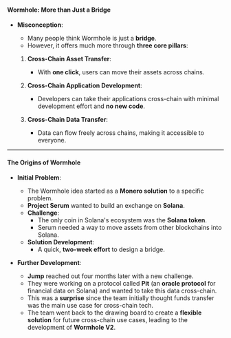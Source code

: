 #### **Wormhole: More than Just a Bridge**

-   **Misconception**:

    -   Many people think Wormhole is just a **bridge**.
    -   However, it offers much more through **three core pillars**:

    1.  **Cross-Chain Asset Transfer**:

        -   With **one click**, users can move their assets across chains.
    2.  **Cross-Chain Application Development**:

        -   Developers can take their applications cross-chain with minimal development effort and **no new code**.
    3.  **Cross-Chain Data Transfer**:

        -   Data can flow freely across chains, making it accessible to everyone.

* * * *

#### **The Origins of Wormhole**

-   **Initial Problem**:

    -   The Wormhole idea started as a **Monero solution** to a specific problem.
    -   **Project Serum** wanted to build an exchange on **Solana**.
    -   **Challenge**:
        -   The only coin in Solana's ecosystem was the **Solana token**.
        -   Serum needed a way to move assets from other blockchains into Solana.
    -   **Solution Development**:
        -   A quick, **two-week effort** to design a bridge.
-   **Further Development**:

    -   **Jump** reached out four months later with a new challenge.
    -   They were working on a protocol called **Pit** (an **oracle protocol** for financial data on Solana) and wanted to take this data cross-chain.
    -   This was a **surprise** since the team initially thought funds transfer was the main use case for cross-chain tech.
    -   The team went back to the drawing board to create a **flexible solution** for future cross-chain use cases, leading to the development of **Wormhole V2**.